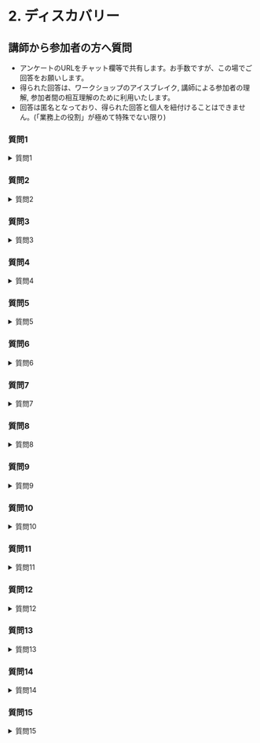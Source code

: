 # 2. ディスカバリー

## 講師から参加者の方へ質問

* アンケートのURLをチャット欄等で共有します。お手数ですが、この場でご回答をお願いします。
* 得られた回答は、ワークショップのアイスブレイク, 講師による参加者の理解, 参加者間の相互理解のために利用いたします。
* 回答は匿名となっており、得られた回答と個人を紐付けることはできません。(「業務上の役割」が極めて特殊でない限り)


### 質問1

<details>
<summary>質問1</summary>
<i>
みなさまの業務上の役割は何ですか？
<!--
自由記述
-->
</i>
</details>


### 質問2

<details>
<summary>質問2</summary>
<i>
普段の業務において、「データの理解」はどれくらい重要ですか？
<!--
1. 全く重要ではない
2. どちらかというと重要ではない
3. わからない
4. どちらかというと重要
5. とても重要
-->
</i>
</details>


### 質問3

<details>
<summary>質問3</summary>
<i>
普段の業務において、データから何かを予測することはありますか？
<!--
1. 無い
2. ほとんど無い
3. わからない
4. たまにある
5. よくある
-->
</i>
</details>


### 質問4

<details>
<summary>質問4</summary>
<i>
普段の業務において、データから結論を導くことで解決できる課題はありますか？
<!--
1. 明らかに無い
2. どちらかといえば無いと思う
3. わからない / 意識したことがない
4. どちらかといえばあると思う
5. 明確にある
-->
</i>
</details>


### 質問5

<details>
<summary>質問5</summary>
<i>
学生時代にコンピューターサイエンスを学びましたか？
<!--
1. いいえ
2. はい (一般教養として)
3. はい (学士)
4. はい (修士)
5. はい (博士)
-->
</i>
</details>


### 質問6

<details>
<summary>質問6</summary>
<i>
学生時代に統計学を学びましたか？
<!--
1. いいえ
2. はい (一般教養として)
3. はい (学士)
4. はい (修士)
5. はい (博士)
-->
</i>
</details>


### 質問7

<details>
<summary>質問7</summary>
<i>
プログラミングの経験はありますか？
<!--
1. いいえ
2. はい (3年未満)
3. はい (3〜6年)
4. はい (7〜9年)
5. はい (10年以上)
-->
</i>
</details>


### 質問8

<details>
<summary>質問8</summary>
<i>
(プログラミング経験者の方) 経験のあるプログラミング言語について、直近の業務で使用したものを最大3つ教えてください。
<!--
1. C/C++
2. Java / Scala
3. C# / .Net
4. JavaScript / TypeScript / Node.js
5. Python
6. Ruby
7. Perl
8. PHP
9. ShellScript / PowerShell
10. SQL
11. その他
-->
</i>
</details>


### 質問9

<details>
<summary>質問9</summary>
<i>
(プログラミング経験者の方) プログラミングを行う統合開発環境 (IDE) あるいはエディタについて、直近の業務で使用したものを最大3つ教えてください。
</i>
<!--
1. Visual Studio
2. Visual Sdutio Code
3. IntelliJ IDEA / PyCharm
4. Atom
5. Sublime Text
6. Eclipse
7. Cloud9
8. Xcode
9. Emacs
10. Vim
11. 秀丸エディタ
12. サクラエディタ
13. メモ帳
14. その他
-->
</details>


### 質問10

<details>
<summary>質問10</summary>
<i>
(プログラミング経験者の方) Jupyter Notebook や JupyterLab、その他これに類するノートブック系ツールの使用経験を教えてください。
</i>
<!--
1. 経験なし
2. 動かしたことはないが知っている
3. 動かしたことがある
4. 業務で使用している
-->
</details>


### 質問11

<details>
<summary>質問11</summary>
<i>
パブリッククラウド (Azure, AWS, GCP 等) の業務利用経験はありますか？
<!--
1. いいえ
2. はい (3年未満)
3. はい (3〜6年)
4. はい (7〜9年)
5. はい (10年以上)
-->
</i>
</details>


### 質問12

<details>
<summary>質問12</summary>
<i>
現在の業務で利用しているクラウドサービスの気に入っている点を一つ挙げてください。
<!--
自由記述
-->
</i>
</details>


### 質問13

<details>
<summary>質問13</summary>
<i>
データ分析にまつわるあなたや組織の問題・課題を教えてください。
<!--
自由記述
-->
</i>
</details>


### 質問14

<details>
<summary>質問14</summary>
<i>
御社またはあなたの組織で、データ分析に精通した人材はどれくらいいますか？
<!--
1. 全社的に全くいない
2. 全社レベルでみれば多少はいる
3. わからない
4. 各組織に多少はいる
5. 全社レベルで十分にいて組織化されている
-->
</i>
</details>


### 質問15

<details>
<summary>質問15</summary>
<i>
あなたの現在または将来のキャリアパスに、データ系人材は含まれていますか？
<!--
1. 全く考えていない
2. 今のところは考えていないが、考えるタイミングがくるかもしれない
3. データ系人材になりたいと思っている
4. 確実に含まれる / そのために動いている / 現在データ系人材である
-->
</i>
</details>
